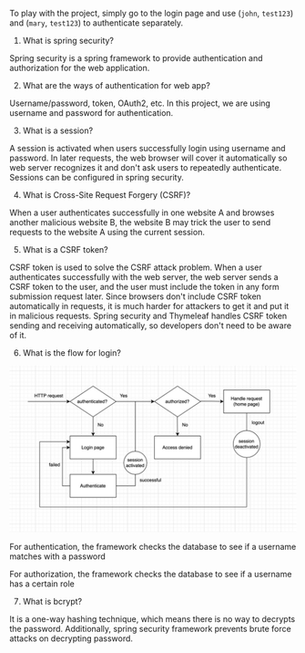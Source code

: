 To play with the project, simply go to the login page and use (`john`, `test123`) and (`mary`, `test123`) to authenticate separately.

1. What is spring security?

Spring security is a spring framework to provide authentication and authorization for the web application.

2. What are the ways of authentication for web app?

Username/password, token, OAuth2, etc. In this project, we are using username and password for authentication.

3. What is a session?

A session is activated when users successfully login using username and password. In later requests, the web browser will cover it automatically so web server recognizes it and don't ask users to repeatedly authenticate. Sessions can be configured in spring security.

4. What is Cross-Site Request Forgery (CSRF)?

When a user authenticates successfully in one website A and browses another malicious website B, the website B may trick the user to send requests to the website A using the current session.

5. What is a CSRF token?

CSRF token is used to solve the CSRF attack problem. When a user authenticates successfully with the web server, the web server sends a CSRF token to the user, and the user must include the token in any form submission request later. Since browsers don't include CSRF token automatically in requests, it is much harder for attackers to get it and put it in malicious requests. Spring security and Thymeleaf handles CSRF token sending and receiving automatically, so developers don't need to be aware of it.

6. What is the flow for login?

![login-flow.png](login-flow.png)

For authentication, the framework checks the database to see if a username matches with a password

For authorization, the framework checks the database to see if a username has a certain role

7. What is bcrypt?

It is a one-way hashing technique, which means there is no way to decrypts the password. Additionally, spring security framework prevents brute force attacks on decrypting password.  
